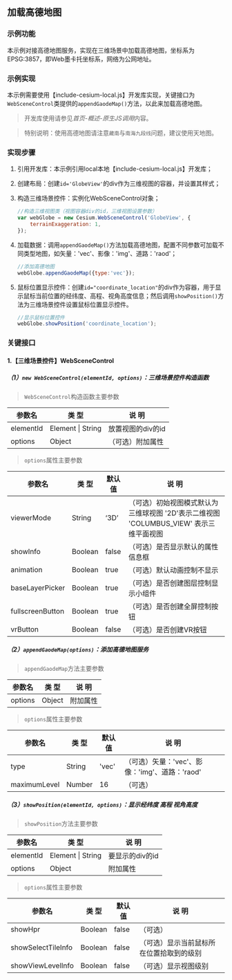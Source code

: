 ## 加载高德地图

### 示例功能

本示例对接高德地图服务，实现在三维场景中加载高德地图，坐标系为EPSG:3857，即Web墨卡托坐标系，网络为公网地址。

### 示例实现

本示例需要使用【include-cesium-local.js】开发库实现，关键接口为`WebSceneControl`类提供的`appendGaodeMap()`方法，以此来加载高德地图。

> 开发库使用请参见*首页-概述-原生JS调用*内容。

> 特别说明：使用高德地图请注意`藏南`与`南海九段线`问题，建议使用天地图。

### 实现步骤

1. 引用开发库：本示例引用local本地【include-cesium-local.js】开发库；

2. 创建布局：创建`id='GlobeView'`的div作为三维视图的容器，并设置其样式；

3. 构造三维场景控件：实例化WebSceneControl对象；

    ``` javascript
    //构造三维视图类（视图容器div的id，三维视图设置参数）
    var webGlobe = new Cesium.WebSceneControl('GlobeView', {
        terrainExaggeration: 1,
    });
    ```

4. 加载数据：调用`appendGaodeMap()`方法加载高德地图，配置不同参数可加载不同类型地图，如矢量：'vec'、影像：'img'、道路：'raod'；

    ``` javascript
    //添加高德地图
    webGlobe.appendGaodeMap({type:'vec'});
    ```

5. 鼠标位置显示控件：创建`id="coordinate_location"`的div作为容器，用于显示鼠标当前位置的经纬度、高程、视角高度信息；然后调用`showPosition()`方法为三维场景控件设置鼠标位置显示控件。

    ``` javascript
    //显示鼠标位置控件
    webGlobe.showPosition('coordinate_location');
    ```

### 关键接口

#### 1.【三维场景控件】WebSceneControl

##### （1）`new WebSceneControl(elementId, options)`：三维场景控件构造函数

> `WebSceneControl`构造函数主要参数

|参数名|类 型|说 明|
|-|-|-|
|elementId|Element \| String|放置视图的div的id|
|options|Object|（可选）附加属性|

> `options`属性主要参数

|参数名|类 型|默认值|说 明|
|-|-|-|-|
|viewerMode|String|‘3D’|（可选）初始视图模式默认为三维球视图 '2D'表示二维视图 'COLUMBUS_VIEW' 表示三维平面视图|
|showInfo|Boolean|false|（可选）是否显示默认的属性信息框|
|animation|Boolean|true|（可选）默认动画控制不显示|
|baseLayerPicker|Boolean|true|（可选）是否创建图层控制显示小组件|
|fullscreenButton|Boolean|true|（可选）是否创建全屏控制按钮|
|vrButton|Boolean|false|（可选）是否创建VR按钮|

##### （2）`appendGaodeMap(options)`：添加高德地图服务

> `appendGaodeMap`方法主要参数

|参数名|类 型|说 明|
|-|-|-|
|options|Object|附加属性|

> `options`属性主要参数

|参数名|类 型|默认值|说 明|
|-|-|-|-|
|type|String|'vec'|（可选）矢量：'vec'、影像：'img'、道路：'raod'|
|maximumLevel|Number|16|（可选）|

##### （3）`showPosition(elementId, options)`：显示经纬度 高程 视角高度

> `showPosition`方法主要参数

|参数名|类 型|说 明|
|-|-|-|
|elementId|Element \| String|要显示的div的id|
|options|Object|附加属性|

> `options`属性主要参数

|参数名|类 型|默认值|说 明|
|-|-|-|-|
|showHpr|Boolean|false|（可选） |
|showSelectTileInfo|Boolean|false|（可选）显示当前鼠标所在位置拾取到的级别|
|showViewLevelInfo|Boolean|false|（可选）显示视图级别|
